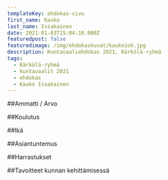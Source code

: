 ```yaml
---
templateKey: ehdokas-sivu
first_name: Kauko
last_name: Issakainen
date: 2021-01-03T15:04:10.000Z
featuredpost: false
featuredimage: /img/ehdokaskuvat/kauko1ok.jpg
description: Kuntavaaliehdokas 2021, Kärkölä-ryhmä
tags:
  - Kärkölä-ryhmä
  - kuntavaalit 2021
  - ehdokas
  - Kauko Issakainen
---
```

##Ammatti / Arvo

##Koulutus

##Ikä

##Asiantuntemus

##Harrastukset

##Tavoitteet kunnan kehittämisessä
